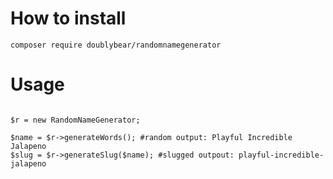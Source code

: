# How to install
```composer require doublybear/randomnamegenerator```
# Usage
```use Doublybear\RandomNameGenerator\RandomNameGenerator;

$r = new RandomNameGenerator;

$name = $r->generateWords(); #random output: Playful Incredible Jalapeno
$slug = $r->generateSlug($name); #slugged outpout: playful-incredible-jalapeno
```
